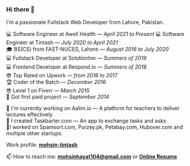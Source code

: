 ### Hi there 👋

I'm a passionate Fullstack Web Developer from Lahore, Pakistan. 

💻 Software Engineer at Awell Health — *April 2021 to Present* 
💻 Software Engineer at Tintash — *July 2020 to April 2021*  
🎓 BS(CS) from FAST-NUCES, Lahore — *August 2016 to July 2020*  
💻 Fullstack Developer at SolutionInn — *Summers of 2019*  
💻 Frontend Developer at Respond.io — *Summers of 2018*  
😎 Top Rated on Upwork — *from 2016 to 2017*  
🏆 Coder of the Batch — *December 2016*  
😎 Level 1 on Fiverr — *March 2015*  
🧭 Got first paid project — *September 2014*  

🔭 I'm currently working on Aalim.io — A platform for teachers to deliver lectures effectively  
💱 I created Taskbarter.com — An app to exchange tasks and asks  
👷‍ I worked on Spamsort.com, Purzey.pk, Petabay.com, Hubover.com and multiple other startups.

Work profile: **[mohsin-tintash](https://github.com/mohsin-tintash)**

📫 How to reach me: **mohsinhayat104@gmail.com** or **[Online Resume](https://mohsinht.github.io)**
